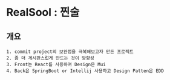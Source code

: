 RealSool : 찐술
===============

## 개요
    1. commit project의 보완점을 극복해보고자 만든 프로젝트
    2. 좀 더 게시판스럽게 만드는 것이 방향성
    3. Front는 React를 사용하며 Design은 Mui
    4. Back은 SpringBoot or Intellij 사용하고 Design Patten은 EDD
    